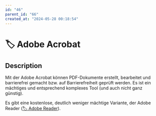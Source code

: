 ```yaml
---
id: "46"
parent_id: "66"
created_at: "2024-05-28 00:18:54"
---
```


# 🏷️ Adobe Acrobat

## Description

Mit der Adobe Acrobat können PDF-Dokumente erstellt, bearbeitet und barrierefrei gemacht bzw. auf Barrierefreiheit geprüft werden. Es ist ein mächtiges und entsprechend komplexes Tool (und auch nicht ganz günstig).

Es gibt eine kostenlose, deutlich weniger mächtige Variante, der Adobe Reader ([🏷️ Adobe Reader](/en/tags/adobe-reader)).